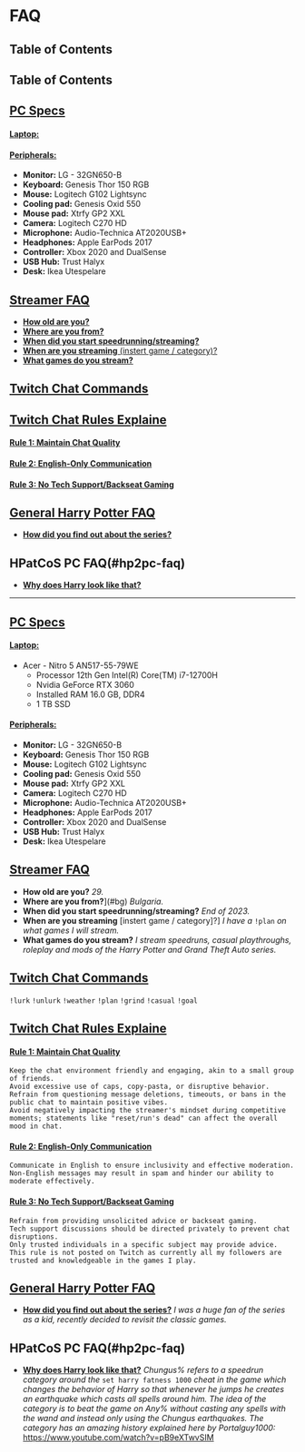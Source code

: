# FAQ
## Table of Contents

## Table of Contents
##  [PC Specs](#pc-specs)
#### [**Laptop:**](#laptop)

#### [**Peripherals:**](#peripherals)
  - **Monitor:** LG - 32GN650-B
  - **Keyboard:** Genesis Thor 150 RGB
  - **Mouse:** Logitech G102 Lightsync
  - **Cooling pad:** Genesis Oxid 550
  - **Mouse pad:** Xtrfy GP2 XXL
  - **Camera:** Logitech C270 HD
  - **Microphone:** Audio-Technica AT2020USB+ 
  - **Headphones:** Apple EarPods 2017
  - **Controller:** Xbox 2020 and DualSense
  - **USB Hub:** Trust Halyx
  - **Desk:** Ikea Utespelare
## [Streamer FAQ](#streamer-faq)
  - [**How old are you?**](#how-old-are-you)
  - [**Where are you from?**](#where-are-you-from)
  - [**When did you start speedrunning/streaming?**](#when-start) 
  - [**When are you streaming** (instert game / category)?](#when-game)
  - [**What games do you stream?**](#what-games)
## [Twitch Chat Commands](#twitch-cmds)
## [Twitch Chat Rules Explaine](#twitch-rules)
#### [**Rule 1: Maintain Chat Quality**](#rule-1)
#### [**Rule 2: English-Only Communication**](#rule-2)
#### [**Rule 3: No Tech Support/Backseat Gaming**](#rule-3)
## [General Harry Potter FAQ](#hp-faq)
  - [**How did you find out about the series?**](#hp-find)
## HPatCoS PC FAQ(#hp2pc-faq)
  - [**Why does Harry look like that?**](#chungus)


***


##  [PC Specs](#pc-specs)
#### [**Laptop:**](#laptop)
  - Acer - Nitro 5 AN517-55-79WE
    - Processor	12th Gen Intel(R) Core(TM) i7-12700H
    - Nvidia GeForce RTX 3060
    - Installed RAM	16.0 GB, DDR4
    - 1 TB SSD
#### [**Peripherals:**](#peripherals)
  - **Monitor:** LG - 32GN650-B
  - **Keyboard:** Genesis Thor 150 RGB
  - **Mouse:** Logitech G102 Lightsync
  - **Cooling pad:** Genesis Oxid 550
  - **Mouse pad:** Xtrfy GP2 XXL
  - **Camera:** Logitech C270 HD
  - **Microphone:** Audio-Technica AT2020USB+ 
  - **Headphones:** Apple EarPods 2017
  - **Controller:** Xbox 2020 and DualSense
  - **USB Hub:** Trust Halyx
  - **Desk:** Ikea Utespelare
## [Streamer FAQ](#streamer-faq)
  - **How old are you?** *29.*
  - **Where are you from?**](#bg) *Bulgaria.*
  - **When did you start speedrunning/streaming?** *End of 2023.*
  - **When are you streaming** [instert game / category]?] *I have a* ``!plan`` *on what games I will stream.*
  - **What games do you stream?** *I stream speedruns, casual playthroughs, roleplay and mods of the Harry Potter and Grand Theft Auto series.*
## [Twitch Chat Commands](#twitch-cmds)
``!lurk`` ``!unlurk`` ``!weather`` ``!plan`` ``!grind`` ``!casual`` ``!goal``
## [Twitch Chat Rules Explaine](#twitch-rules)
#### [**Rule 1: Maintain Chat Quality**](#rule-1)
    Keep the chat environment friendly and engaging, akin to a small group of friends.
    Avoid excessive use of caps, copy-pasta, or disruptive behavior.
    Refrain from questioning message deletions, timeouts, or bans in the public chat to maintain positive vibes.
    Avoid negatively impacting the streamer's mindset during competitive moments; statements like "reset/run's dead" can affect the overall mood in chat.
#### [**Rule 2: English-Only Communication**](#rule-2)
    Communicate in English to ensure inclusivity and effective moderation.
    Non-English messages may result in spam and hinder our ability to moderate effectively.
#### [**Rule 3: No Tech Support/Backseat Gaming**](#rule-3)
    Refrain from providing unsolicited advice or backseat gaming.
    Tech support discussions should be directed privately to prevent chat disruptions.
    Only trusted individuals in a specific subject may provide advice.
    This rule is not posted on Twitch as currently all my followers are trusted and knowledgeable in the games I play.
## [General Harry Potter FAQ](#hp-faq)
  - [**How did you find out about the series?**](#hp-find) *I was a huge fan of the series as a kid, recently decided to revisit the classic games.*
## HPatCoS PC FAQ(#hp2pc-faq)
  - [**Why does Harry look like that?**](#chungus) *Chungus% refers to a speedrun category around the* ``set harry fatness 1000`` *cheat in the game which changes the behavior of Harry so that whenever he jumps he creates an earthquake which casts all spells around him. The idea of the category is to beat the game on Any% without casting any spells with the wand and instead only using the Chungus earthquakes. The category has an amazing history explained here by Portalguy1000:* https://www.youtube.com/watch?v=pB9eXTwvSIM
